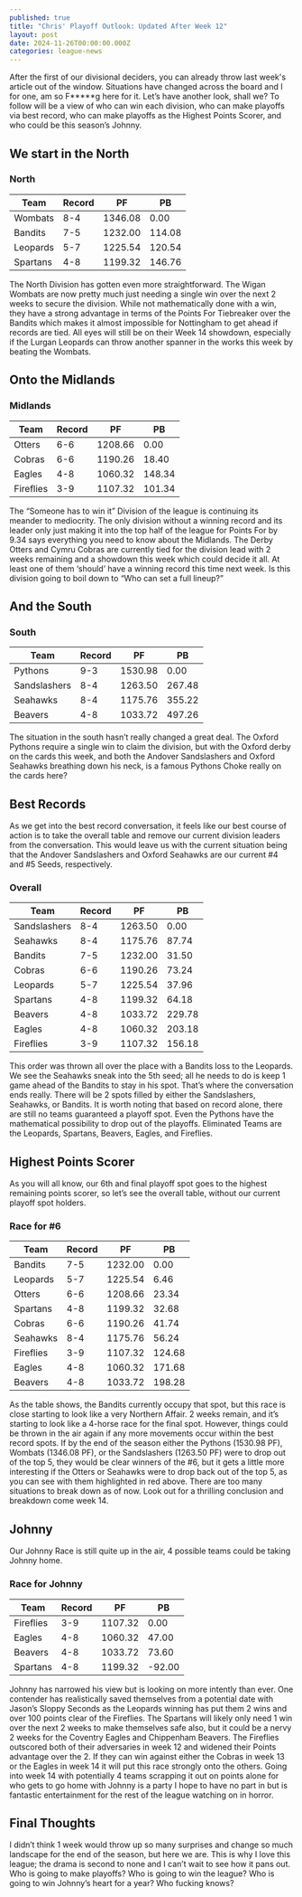 ```yaml
---
published: true
title: "Chris' Playoff Outlook: Updated After Week 12"
layout: post
date: 2024-11-26T00:00:00.000Z
categories: league-news
---
```


After the first of our divisional deciders, you can already throw last week's article out of the window. Situations have changed across the board and I for one, am so F*****g here for it. Let’s have another look, shall we? To follow will be a view of who can win each division, who can make playoffs via best record, who can make playoffs as the Highest Points Scorer, and who could be this season’s Johnny.

## We start in the North

### North

| Team      | Record | PF      | PB     |
|-----------|--------|---------|--------|
| Wombats   | 8-4    | 1346.08 | 0.00   |
| Bandits   | 7-5    | 1232.00 | 114.08 |
| Leopards  | 5-7    | 1225.54 | 120.54 |
| Spartans  | 4-8    | 1199.32 | 146.76 |

The North Division has gotten even more straightforward. The Wigan Wombats are now pretty much just needing a single win over the next 2 weeks to secure the division. While not mathematically done with a win, they have a strong advantage in terms of the Points For Tiebreaker over the Bandits which makes it almost impossible for Nottingham to get ahead if records are tied. All eyes will still be on their Week 14 showdown, especially if the Lurgan Leopards can throw another spanner in the works this week by beating the Wombats.

## Onto the Midlands

### Midlands

| Team      | Record | PF      | PB     |
|-----------|--------|---------|--------|
| Otters    | 6-6    | 1208.66 | 0.00   |
| Cobras    | 6-6    | 1190.26 | 18.40  |
| Eagles    | 4-8    | 1060.32 | 148.34 |
| Fireflies | 3-9    | 1107.32 | 101.34 |

The “Someone has to win it” Division of the league is continuing its meander to mediocrity. The only division without a winning record and its leader only just making it into the top half of the league for Points For by 9.34 says everything you need to know about the Midlands. The Derby Otters and Cymru Cobras are currently tied for the division lead with 2 weeks remaining and a showdown this week which could decide it all. At least one of them ‘should’ have a winning record this time next week. Is this division going to boil down to “Who can set a full lineup?”

## And the South

### South

| Team         | Record | PF      | PB     |
|--------------|--------|---------|--------|
| Pythons      | 9-3    | 1530.98 | 0.00   |
| Sandslashers | 8-4    | 1263.50 | 267.48 |
| Seahawks     | 8-4    | 1175.76 | 355.22 |
| Beavers      | 4-8    | 1033.72 | 497.26 |

The situation in the south hasn’t really changed a great deal. The Oxford Pythons require a single win to claim the division, but with the Oxford derby on the cards this week, and both the Andover Sandslashers and Oxford Seahawks breathing down his neck, is a famous Pythons Choke really on the cards here?

## Best Records

As we get into the best record conversation, it feels like our best course of action is to take the overall table and remove our current division leaders from the conversation. This would leave us with the current situation being that the Andover Sandslashers and Oxford Seahawks are our current #4 and #5 Seeds, respectively.

### Overall

| Team         | Record | PF      | PB     |
|--------------|--------|---------|--------|
| Sandslashers | 8-4    | 1263.50 | 0.00   |
| Seahawks     | 8-4    | 1175.76 | 87.74  |
| Bandits      | 7-5    | 1232.00 | 31.50  |
| Cobras       | 6-6    | 1190.26 | 73.24  |
| Leopards     | 5-7    | 1225.54 | 37.96  |
| Spartans     | 4-8    | 1199.32 | 64.18  |
| Beavers      | 4-8    | 1033.72 | 229.78 |
| Eagles       | 4-8    | 1060.32 | 203.18 |
| Fireflies    | 3-9    | 1107.32 | 156.18 |

This order was thrown all over the place with a Bandits loss to the Leopards. We see the Seahawks sneak into the 5th seed; all he needs to do is keep 1 game ahead of the Bandits to stay in his spot. That’s where the conversation ends really. There will be 2 spots filled by either the Sandslashers, Seahawks, or Bandits. It is worth noting that based on record alone, there are still no teams guaranteed a playoff spot. Even the Pythons have the mathematical possibility to drop out of the playoffs. Eliminated Teams are the Leopards, Spartans, Beavers, Eagles, and Fireflies.

## Highest Points Scorer

As you will all know, our 6th and final playoff spot goes to the highest remaining points scorer, so let’s see the overall table, without our current playoff spot holders.

### Race for #6

| Team      | Record | PF      | PB     |
|-----------|--------|---------|--------|
| Bandits   | 7-5    | 1232.00 | 0.00   |
| Leopards  | 5-7    | 1225.54 | 6.46   |
| Otters    | 6-6    | 1208.66 | 23.34  |
| Spartans  | 4-8    | 1199.32 | 32.68  |
| Cobras    | 6-6    | 1190.26 | 41.74  |
| Seahawks  | 8-4    | 1175.76 | 56.24  |
| Fireflies | 3-9    | 1107.32 | 124.68 |
| Eagles    | 4-8    | 1060.32 | 171.68 |
| Beavers   | 4-8    | 1033.72 | 198.28 |

As the table shows, the Bandits currently occupy that spot, but this race is close starting to look like a very Northern Affair. 2 weeks remain, and it’s starting to look like a 4-horse race for the final spot. However, things could be thrown in the air again if any more movements occur within the best record spots. If by the end of the season either the Pythons (1530.98 PF), Wombats (1346.08 PF), or the Sandslashers (1263.50 PF) were to drop out of the top 5, they would be clear winners of the #6, but it gets a little more interesting if the Otters or Seahawks were to drop back out of the top 5, as you can see with them highlighted in red above. There are too many situations to break down as of now. Look out for a thrilling conclusion and breakdown come week 14.

## Johnny

Our Johnny Race is still quite up in the air, 4 possible teams could be taking Johnny home.

### Race for Johnny

| Team      | Record | PF      | PB     |
|-----------|--------|---------|--------|
| Fireflies | 3-9    | 1107.32 | 0.00   |
| Eagles    | 4-8    | 1060.32 | 47.00  |
| Beavers   | 4-8    | 1033.72 | 73.60  |
| Spartans  | 4-8    | 1199.32 | -92.00 |

Johnny has narrowed his view but is looking on more intently than ever. One contender has realistically saved themselves from a potential date with Jason’s Sloppy Seconds as the Leopards winning has put them 2 wins and over 100 points clear of the Fireflies. The Spartans will likely only need 1 win over the next 2 weeks to make themselves safe also, but it could be a nervy 2 weeks for the Coventry Eagles and Chippenham Beavers. The Fireflies outscored both of their adversaries in week 12 and widened their Points advantage over the 2. If they can win against either the Cobras in week 13 or the Eagles in week 14 it will put this race strongly onto the others. Going into week 14 with potentially 4 teams scrapping it out on points alone for who gets to go home with Johnny is a party I hope to have no part in but is fantastic entertainment for the rest of the league watching on in horror.

## Final Thoughts

I didn’t think 1 week would throw up so many surprises and change so much landscape for the end of the season, but here we are. This is why I love this league; the drama is second to none and I can’t wait to see how it pans out. Who is going to make playoffs? Who is going to win the league? Who is going to win Johnny’s heart for a year? Who fucking knows?
